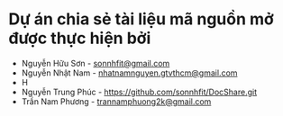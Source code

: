 # Dự án chia sẻ tài liệu mã nguồn mở được thực hiện bởi

- Nguyễn Hữu Sơn - sonnhfit@gmail.com 
- Nguyễn Nhật Nam - nhatnamnguyen.gtvthcm@gmail.com
- H
- Nguyễn Trung Phúc - https://github.com/sonnhfit/DocShare.git
- Trần Nam Phương - trannamphuong2k@gmail.com

